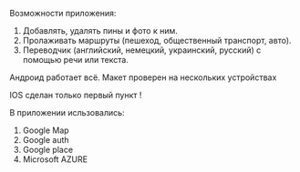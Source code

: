 Возможности приложения:
  1. Добавлять, удалять пины и фото к ним.
  2. Пролаживать маршруты (пешеход, общественный транспорт, авто). 
  3. Переводчик (английский, немецкий, украинский, русский) с помощью речи или текста.
  
  
  Андроид работает всё. Макет проверен на нескольких устройствах
  
  IOS сделан только первый пункт !
  
  
  В приложении исльзовались:
   1. Google Map
   2. Google auth
   3. Google place
   4. Microsoft AZURE
